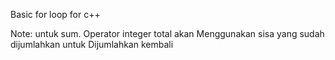 Basic for loop for c++

Note: untuk sum. Operator integer total akan
Menggunakan sisa yang sudah dijumlahkan untuk
Dijumlahkan kembali
